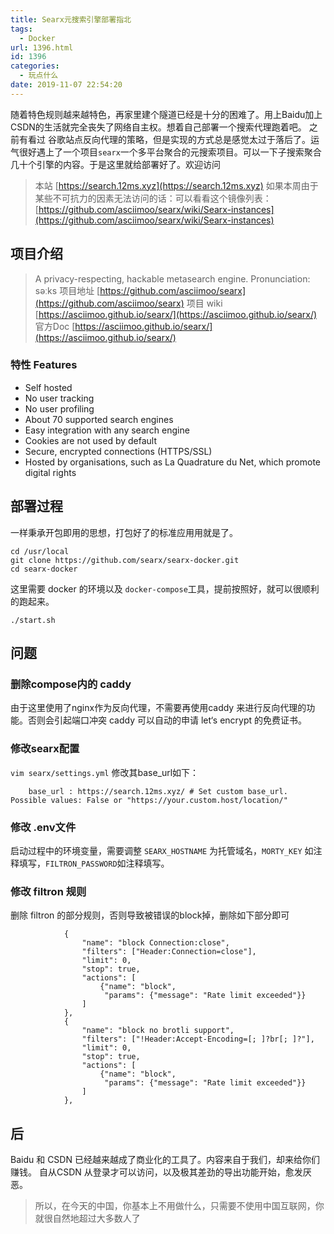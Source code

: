 ```yaml
---
title: Searx元搜索引擎部署指北
tags:
  - Docker
url: 1396.html
id: 1396
categories:
  - 玩点什么
date: 2019-11-07 22:54:20
---
```


随着特色规则越来越特色，再家里建个隧道已经是十分的困难了。用上Baidu加上CSDN的生活就完全丧失了网络自主权。想着自己部署一个搜索代理跑着吧。 之前有看过 谷歌站点反向代理的策略，但是实现的方式总是感觉太过于落后了。运气很好遇上了一个项目`searx`一个多平台聚合的元搜索项目。可以一下子搜索聚合几十个引擎的内容。于是这里就给部署好了。欢迎访问

> 本站 [https://search.12ms.xyz](https://search.12ms.xyz) 如果本周由于某些不可抗力的因素无法访问的话：可以看看这个镜像列表： [https://github.com/asciimoo/searx/wiki/Searx-instances](https://github.com/asciimoo/searx/wiki/Searx-instances)

项目介绍
----

> A privacy-respecting, hackable metasearch engine. Pronunciation: səːks 项目地址 [https://github.com/asciimoo/searx](https://github.com/asciimoo/searx) 项目 wiki [https://asciimoo.github.io/searx/](https://asciimoo.github.io/searx/) 官方Doc [https://asciimoo.github.io/searx/](https://asciimoo.github.io/searx/)

### 特性 Features

*   Self hosted
*   No user tracking
*   No user profiling
*   About 70 supported search engines
*   Easy integration with any search engine
*   Cookies are not used by default
*   Secure, encrypted connections (HTTPS/SSL)
*   Hosted by organisations, such as La Quadrature du Net, which promote digital rights

部署过程
----

一样秉承开包即用的思想，打包好了的标准应用用就是了。

    cd /usr/local
    git clone https://github.com/searx/searx-docker.git
    cd searx-docker

这里需要 docker 的环境以及 `docker-compose`工具，提前按照好，就可以很顺利的跑起来。

    ./start.sh

问题
--

### 删除compose内的 caddy

由于这里使用了nginx作为反向代理，不需要再使用caddy 来进行反向代理的功能。否则会引起端口冲突 caddy 可以自动的申请 let‘s encrypt 的免费证书。

### 修改searx配置

`vim searx/settings.yml` 修改其base_url如下：

        base_url : https://search.12ms.xyz/ # Set custom base_url. Possible values: False or "https://your.custom.host/location/"

### 修改 .env文件

启动过程中的环境变量，需要调整 `SEARX_HOSTNAME` 为托管域名，`MORTY_KEY` 如注释填写，`FILTRON_PASSWORD`如注释填写。

### 修改 filtron 规则

删除 filtron 的部分规则，否则导致被错误的block掉，删除如下部分即可

                {
                    "name": "block Connection:close",
                    "filters": ["Header:Connection=close"],
                    "limit": 0,
                    "stop": true,
                    "actions": [
                        {"name": "block",
                         "params": {"message": "Rate limit exceeded"}}
                    ]
                },
                {
                    "name": "block no brotli support",
                    "filters": ["!Header:Accept-Encoding=[; ]?br[; ]?"],
                    "limit": 0,
                    "stop": true,
                    "actions": [
                        {"name": "block",
                         "params": {"message": "Rate limit exceeded"}}
                    ]
                },

后
-

Baidu 和 CSDN 已经越来越成了商业化的工具了。内容来自于我们，却来给你们赚钱。 自从CSDN 从登录才可以访问，以及极其差劲的导出功能开始，愈发厌恶。

> 所以，在今天的中国，你基本上不用做什么，只需要不使用中国互联网，你就很自然地超过大多数人了